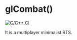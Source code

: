 # glCombat()

[![C/C++ CI](https://github.com/steveschnepp/glcombat/actions/workflows/c-cpp.yml/badge.svg)](https://github.com/steveschnepp/glcombat/actions/workflows/c-cpp.yml)

It is a multiplayer minimalist RTS.
